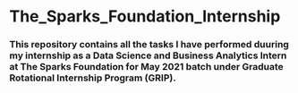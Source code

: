 # The_Sparks_Foundation_Internship

### This repository contains all the tasks I have performed duuring my internship as a Data Science and Business Analytics Intern at The Sparks Foundation for May 2021 batch under Graduate Rotational Internship Program (GRIP).
